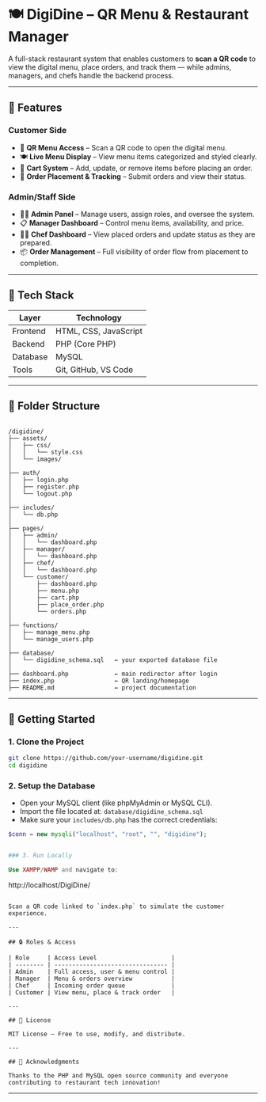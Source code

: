 # 🍽️ DigiDine – QR Menu & Restaurant Manager

A full-stack restaurant system that enables customers to **scan a QR code** to view the digital menu, place orders, and track them — while admins, managers, and chefs handle the backend process.

---

## 📌 Features

### Customer Side
- 📲 **QR Menu Access** – Scan a QR code to open the digital menu.
- 🍽️ **Live Menu Display** – View menu items categorized and styled clearly.
- 🛒 **Cart System** – Add, update, or remove items before placing an order.
- 🧾 **Order Placement & Tracking** – Submit orders and view their status.

### Admin/Staff Side
- 🧑‍💼 **Admin Panel** – Manage users, assign roles, and oversee the system.
- 📋 **Manager Dashboard** – Control menu items, availability, and price.
- 👨‍🍳 **Chef Dashboard** – View placed orders and update status as they are prepared.
- 📦 **Order Management** – Full visibility of order flow from placement to completion.

---

## 🧰 Tech Stack

| Layer      | Technology             |
|------------|------------------------|
| Frontend   | HTML, CSS, JavaScript  |
| Backend    | PHP (Core PHP)         |
| Database   | MySQL                  |
| Tools      | Git, GitHub, VS Code   |

---

## 📁 Folder Structure

```

/digidine/
├── assets/
│   ├── css/
│   │   └── style.css
│   └── images/
│
├── auth/
│   ├── login.php
│   ├── register.php
│   └── logout.php
│
├── includes/
│   └── db.php
│
├── pages/
│   ├── admin/
│   │   └── dashboard.php
│   ├── manager/
│   │   └── dashboard.php
│   ├── chef/
│   │   └── dashboard.php
│   └── customer/
│       ├── dashboard.php
│       ├── menu.php
│       ├── cart.php
│       ├── place_order.php
│       └── orders.php
│
├── functions/
│   ├── manage_menu.php
│   └── manage_users.php
│
├── database/
│   └── digidine_schema.sql   ← your exported database file
│
├── dashboard.php             ← main redirector after login
├── index.php                 ← QR landing/homepage
├── README.md                 ← project documentation

````

---

## 🚀 Getting Started

### 1. Clone the Project

```bash
git clone https://github.com/your-username/digidine.git
cd digidine
````

### 2. Setup the Database

- Open your MySQL client (like phpMyAdmin or MySQL CLI).
- Import the file located at: `database/digidine_schema.sql`
- Make sure your `includes/db.php` has the correct credentials:

```php
$conn = new mysqli("localhost", "root", "", "digidine");


### 3. Run Locally

Use XAMPP/WAMP and navigate to:

```
http://localhost/DigiDine/
```

Scan a QR code linked to `index.php` to simulate the customer experience.

---

## 🔒 Roles & Access

| Role     | Access Level                     |
| -------- | -------------------------------- |
| Admin    | Full access, user & menu control |
| Manager  | Menu & orders overview           |
| Chef     | Incoming order queue             |
| Customer | View menu, place & track order   |

---

## 📄 License

MIT License — Free to use, modify, and distribute.

---

## 🙏 Acknowledgments

Thanks to the PHP and MySQL open source community and everyone contributing to restaurant tech innovation!

```

---